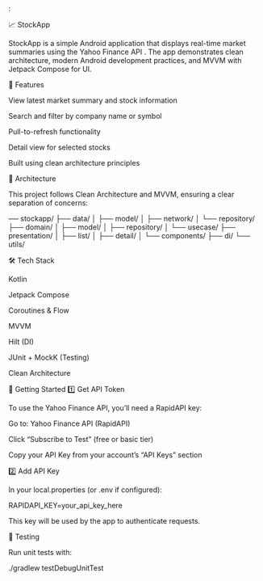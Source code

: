 :

📈 StockApp

StockApp is a simple Android application that displays real-time market summaries using the Yahoo Finance API
.
The app demonstrates clean architecture, modern Android development practices, and MVVM with Jetpack Compose for UI.

🚀 Features

View latest market summary and stock information

Search and filter by company name or symbol

Pull-to-refresh functionality

Detail view for selected stocks

Built using clean architecture principles

🧠 Architecture

This project follows Clean Architecture and MVVM, ensuring a clear separation of concerns:

── stockapp/
├── data/
│   ├── model/
│   ├── network/
│   └── repository/
├── domain/
│   ├── model/
│   ├── repository/
│   └── usecase/
├── presentation/
│   ├── list/
│   ├── detail/
│   └── components/
├── di/
└── utils/

🛠️ Tech Stack

Kotlin

Jetpack Compose

Coroutines & Flow

MVVM

Hilt (DI)

JUnit + MockK (Testing)

Clean Architecture

🔑 Getting Started
1️⃣ Get API Token

To use the Yahoo Finance API, you’ll need a RapidAPI key:

Go to: Yahoo Finance API (RapidAPI)

Click “Subscribe to Test” (free or basic tier)

Copy your API Key from your account’s “API Keys” section

2️⃣ Add API Key

In your local.properties (or .env if configured):

RAPIDAPI_KEY=your_api_key_here


This key will be used by the app to authenticate requests.

🧪 Testing

Run unit tests with:

./gradlew testDebugUnitTest
